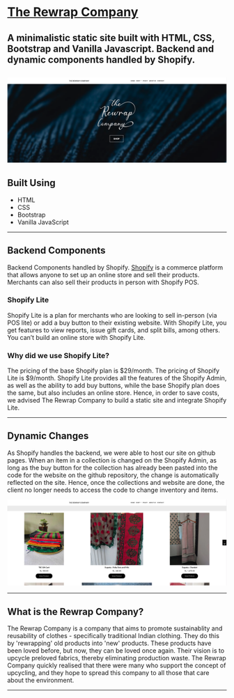 # [The Rewrap Company](https://www.rewrap.store)

## A minimalistic static site built with HTML, CSS, Bootstrap and Vanilla Javascript. Backend and dynamic components handled by Shopify.


![Front Page](images/front_page.png)
---

## Built Using

- HTML
- CSS
- Bootstrap
- Vanilla JavaScript

---

## Backend Components

Backend Components handled by Shopify. [Shopify](https://www.shopify.com) is a commerce platform that allows anyone to set up an online store and sell their products. Merchants can also sell their products in person with Shopify POS.

### Shopify Lite

Shopify Lite is a plan for merchants who are looking to sell in-person (via POS lite) or add a buy button to their existing website. With Shopify Lite, you get features to view reports, issue gift cards, and split bills, among others. You can’t build an online store with Shopify Lite.

### Why did we use Shopify Lite?

The pricing of the base Shopify plan is $29/month. The pricing of Shopify Lite is $9/month. Shopify Lite provides all the features of the Shopify Admin, as well as the ability to add buy buttons, while the base Shopify plan does the same, but also includes an online store. Hence, in order to save costs, we advised The Rewrap Company to build a static site and integrate Shopify Lite.

---

## Dynamic Changes

As Shopify handles the backend, we were able to host our site on github pages. When an item in a collection is changed on the Shopify Admin, as long as the buy button for the collection has already been pasted into the code for the website on the github repository, the change is automatically reflected on the site. Hence, once the collections and website are done, the client no longer needs to access the code to change inventory and items.

![Shop Page](images/shop-page.png)

---

## What is the Rewrap Company?

The Rewrap Company is a company that aims to promote sustainablity and reusability of clothes - specifically traditional Indian clothing. They do this by 'rewrapping' old products into 'new' products. These products have been loved before, but now, they can be loved once again. Their vision is to upcycle preloved fabrics, thereby eliminating production waste. The Rewrap Company quickly realised that there were many who support the concept of upcycling, and they hope to spread this company to all those that care about the environment.

---
